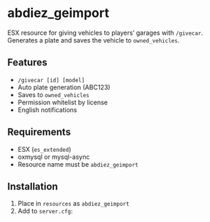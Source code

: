 # abdiez_geimport

ESX resource for giving vehicles to players’ garages with `/givecar`. Generates a plate and saves the vehicle to `owned_vehicles`.

## Features
- `/givecar [id] [model]`
- Auto plate generation (ABC123)
- Saves to `owned_vehicles`
- Permission whitelist by license
- English notifications

## Requirements
- ESX (`es_extended`)
- oxmysql or mysql-async
- Resource name must be `abdiez_geimport`

## Installation
1. Place in `resources` as `abdiez_geimport`
2. Add to `server.cfg`:
